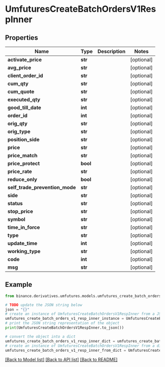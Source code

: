 # UmfuturesCreateBatchOrdersV1RespInner


## Properties

Name | Type | Description | Notes
------------ | ------------- | ------------- | -------------
**activate_price** | **str** |  | [optional] 
**avg_price** | **str** |  | [optional] 
**client_order_id** | **str** |  | [optional] 
**cum_qty** | **str** |  | [optional] 
**cum_quote** | **str** |  | [optional] 
**executed_qty** | **str** |  | [optional] 
**good_till_date** | **int** |  | [optional] 
**order_id** | **int** |  | [optional] 
**orig_qty** | **str** |  | [optional] 
**orig_type** | **str** |  | [optional] 
**position_side** | **str** |  | [optional] 
**price** | **str** |  | [optional] 
**price_match** | **str** |  | [optional] 
**price_protect** | **bool** |  | [optional] 
**price_rate** | **str** |  | [optional] 
**reduce_only** | **bool** |  | [optional] 
**self_trade_prevention_mode** | **str** |  | [optional] 
**side** | **str** |  | [optional] 
**status** | **str** |  | [optional] 
**stop_price** | **str** |  | [optional] 
**symbol** | **str** |  | [optional] 
**time_in_force** | **str** |  | [optional] 
**type** | **str** |  | [optional] 
**update_time** | **int** |  | [optional] 
**working_type** | **str** |  | [optional] 
**code** | **int** |  | [optional] 
**msg** | **str** |  | [optional] 

## Example

```python
from binance.derivatives.umfutures.models.umfutures_create_batch_orders_v1_resp_inner import UmfuturesCreateBatchOrdersV1RespInner

# TODO update the JSON string below
json = "{}"
# create an instance of UmfuturesCreateBatchOrdersV1RespInner from a JSON string
umfutures_create_batch_orders_v1_resp_inner_instance = UmfuturesCreateBatchOrdersV1RespInner.from_json(json)
# print the JSON string representation of the object
print(UmfuturesCreateBatchOrdersV1RespInner.to_json())

# convert the object into a dict
umfutures_create_batch_orders_v1_resp_inner_dict = umfutures_create_batch_orders_v1_resp_inner_instance.to_dict()
# create an instance of UmfuturesCreateBatchOrdersV1RespInner from a dict
umfutures_create_batch_orders_v1_resp_inner_from_dict = UmfuturesCreateBatchOrdersV1RespInner.from_dict(umfutures_create_batch_orders_v1_resp_inner_dict)
```
[[Back to Model list]](../README.md#documentation-for-models) [[Back to API list]](../README.md#documentation-for-api-endpoints) [[Back to README]](../README.md)



